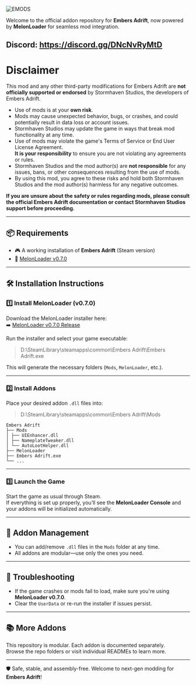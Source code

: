  
![EMODS](https://github.com/user-attachments/assets/a19d4f84-924b-40a7-aa5d-b921d99b2d03)

Welcome to the official addon repository for **Embers Adrift**, now powered by **MelonLoader** for seamless mod integration.

Discord: https://discord.gg/DNcNvRyMtD
---
# Disclaimer
This mod and any other third-party modifications for Embers Adrift are **not officially supported or endorsed** by Stormhaven Studios, the developers of Embers Adrift.

- Use of mods is at your **own risk**.  
- Mods may cause unexpected behavior, bugs, or crashes, and could potentially result in data loss or account issues.
- Stormhaven Studios may update the game in ways that break mod functionality at any time.
- Use of mods may violate the game's Terms of Service or End User License Agreement.  
  **It is your responsibility** to ensure you are not violating any agreements or rules.
- Stormhaven Studios and the mod author(s) are **not responsible** for any issues, bans, or other consequences resulting from the use of mods.
- By using this mod, you agree to these risks and hold both Stormhaven Studios and the mod author(s) harmless for any negative outcomes.

**If you are unsure about the safety or rules regarding mods, please consult the official Embers Adrift documentation or contact Stormhaven Studios support before proceeding.**

---
## 📦 Requirements

- 🎮 A working installation of **Embers Adrift** (Steam version)
- 🔧 [MelonLoader v0.7.0](https://github.com/LavaGang/MelonLoader/releases/tag/v0.7.0)
---
## 🛠️ Installation Instructions

### 1️⃣ Install MelonLoader (v0.7.0)

Download the MelonLoader installer here:  
➡️ [MelonLoader v0.7.0 Release](https://github.com/LavaGang/MelonLoader/releases/tag/v0.7.0)

Run the installer and select your game executable:

> D:\SteamLibrary\steamapps\common\Embers Adrift\Embers Adrift.exe

This will generate the necessary folders (`Mods`, `MelonLoader`, etc.).

---

### 2️⃣ Install Addons

Place your desired addon `.dll` files into:
> D:\SteamLibrary\steamapps\common\Embers Adrift\Mods

```
Embers Adrift
├── Mods
│ ├── UIEnhancer.dll
│ ├── NameplateTweaker.dll
│ └── AutoLootHelper.dll
├── MelonLoader
├── Embers Adrift.exe
└── ...
```
---

### 3️⃣ Launch the Game

Start the game as usual through Steam.  
If everything is set up properly, you’ll see the **MelonLoader Console** and your addons will be initialized automatically.

---

## 🧩 Addon Management

- You can add/remove `.dll` files in the `Mods` folder at any time.
- All addons are modular—use only the ones you need.

---

## 🧼 Troubleshooting

- If the game crashes or mods fail to load, make sure you're using **MelonLoader v0.7.0**.
- Clear the `UserData` or re-run the installer if issues persist.

---

## 📚 More Addons

This repository is modular. Each addon is documented separately.  
Browse the repo folders or visit individual READMEs to learn more.

---

🛡️ Safe, stable, and assembly-free. Welcome to next-gen modding for **Embers Adrift**!
